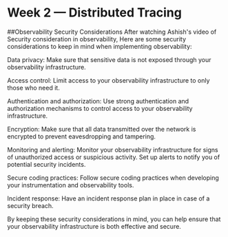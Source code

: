 # Week 2 — Distributed Tracing

##Observability Security Considerations
After watching Ashish's video of Security consideration in observability, Here are some security considerations to keep in mind when implementing observability:

Data privacy: Make sure that sensitive data is not exposed through your observability infrastructure.

Access control: Limit access to your observability infrastructure to only those who need it.

Authentication and authorization: Use strong authentication and authorization mechanisms to control access to your observability infrastructure.

Encryption: Make sure that all data transmitted over the network is encrypted to prevent eavesdropping and tampering.

Monitoring and alerting: Monitor your observability infrastructure for signs of unauthorized access or suspicious activity. Set up alerts to notify you of potential security incidents.

Secure coding practices: Follow secure coding practices when developing your instrumentation and observability tools.

Incident response: Have an incident response plan in place in case of a security breach.

By keeping these security considerations in mind, you can help ensure that your observability infrastructure is both effective and secure.
